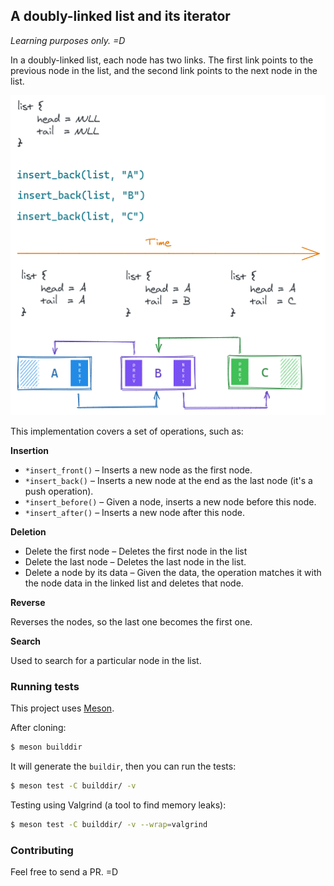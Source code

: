 ## A doubly-linked list and its iterator

*Learning purposes only. =D*

In a doubly-linked list, each node has two links. The first link points to the previous node in the list, and the second link points to the next node in the list. 

<p align="center">
    <img src="resources/diagram.png?raw=true" alt="Diagram">
</p>

This implementation covers a set of operations, such as:

**Insertion**

- `*insert_front()` – Inserts a new node as the first node.
- `*insert_back()` – Inserts a new node at the end as the last node (it's a push operation).
- `*insert_before()` – Given a node, inserts a new node before this node.
- `*insert_after()` – Inserts a new node after this node.

**Deletion**

- Delete the first node – Deletes the first node in the list
- Delete the last node – Deletes the last node in the list.
- Delete a node by its data – Given the data, the operation matches it with the node data in the linked list and deletes that node.

**Reverse**

Reverses the nodes, so the last one becomes the first one.

**Search**

Used to search for a particular node in the list.

### Running tests

This project uses [Meson](https://mesonbuild.com/Quick-guide.html).

After cloning:

```bash
$ meson builddir
```

It will generate the `buildir`, then you can run the tests:

```bash
$ meson test -C builddir/ -v 
```

Testing using Valgrind (a tool to find memory leaks):

```bash
$ meson test -C builddir/ -v --wrap=valgrind
```

### Contributing

Feel free to send a PR. =D
